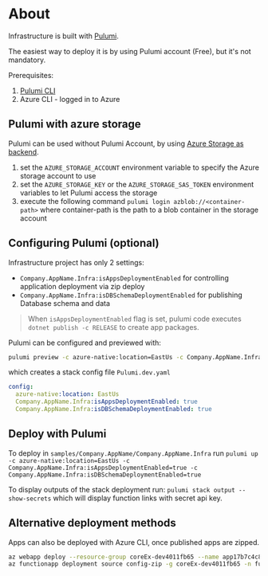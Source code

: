 # About

Infrastructure is built with [Pulumi](https://www.pulumi.com/).

The easiest way to deploy it is by using Pulumi account (Free), but it's not mandatory.

Prerequisites:

1. [Pulumi CLI](https://www.pulumi.com/docs/get-started/install/)
2. Azure CLI - logged in to Azure

## Pulumi with azure storage

Pulumi can be used without Pulumi Account, by using [Azure Storage as backend](https://www.techwatching.dev/posts/pulumi-azure-backend).

1. set the `AZURE_STORAGE_ACCOUNT` environment variable to specify the Azure storage account to use
1. set the `AZURE_STORAGE_KEY` or the `AZURE_STORAGE_SAS_TOKEN` environment variables to let Pulumi access the storage
1. execute the following command `pulumi login azblob://<container-path>` where container-path is the path to a blob container in the storage account

## Configuring Pulumi (optional)

Infrastructure project has only 2 settings:

* `Company.AppName.Infra:isAppsDeploymentEnabled` for controlling application deployment via zip deploy
* `Company.AppName.Infra:isDBSchemaDeploymentEnabled` for publishing Database schema and data

> When `isAppsDeploymentEnabled` flag is set, pulumi code executes `dotnet publish -c RELEASE` to create app packages.

Pulumi can be configured and previewed with:

```bash
pulumi preview -c azure-native:location=EastUs -c Company.AppName.Infra:isAppsDeploymentEnabled=true -c Company.AppName.Infra:isDBSchemaDeploymentEnabled=true
```

which creates a stack config file `Pulumi.dev.yaml`

```yaml
config:
  azure-native:location: EastUs
  Company.AppName.Infra:isAppsDeploymentEnabled: true
  Company.AppName.Infra:isDBSchemaDeploymentEnabled: true
```

## Deploy with Pulumi

To deploy in `samples/Company.AppName/Company.AppName.Infra` run `pulumi up -c azure-native:location=EastUs -c Company.AppName.Infra:isAppsDeploymentEnabled=true -c Company.AppName.Infra:isDBSchemaDeploymentEnabled=true`

To display outputs of the stack deployment run: `pulumi stack output --show-secrets` which will display function links with secret api key.

## Alternative deployment methods

Apps can also be deployed with Azure CLI, once published apps are zipped.

```bash
az webapp deploy --resource-group coreEx-dev4011fb65 --name app17b7c4c8 --src-path app.zip
az functionapp deployment source config-zip -g coreEx-dev4011fb65 -n fun17b7c4c8 --src fun.zip
```

